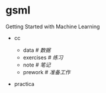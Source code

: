 # gsml
Getting Started with Machine Learning

- cc
    - data *# 数据*
    - exercises *# 练习*
    - note *# 笔记*
    - prework *# 准备工作*
    
- practica